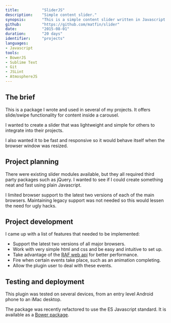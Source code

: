 ```yaml
---
title: 			"SliderJS"
description:	"Simple content slider."
synopsis:		"This is a simple content slider written in Javascript and bundled as a Bower package."
github:			"https://github.com/matfin/slider"
date:			"2015-08-01"
duration:		"20 days"
identifier:		"projects"
languages: 		
- Javascript
tools:
- BowerJS
- Sublime Text
- Git
- JSLint
- AtmosphereJS
---
```


## The brief
This is a package I wrote and used in several of my projects. It offers slide/swipe functionality for content inside a carousel.

I wanted to create a slider that was lightweight and simple for others to integrate into their projects.

I also wanted it to be fast and responsive so it would behave itself when the browser window was resized.

## Project planning
There were existing slider modules available, but they all required third party packages such as jQuery. I wanted to see if I could create something neat and fast using plain Javascript.

I limited browser support to the latest two versions of each of the main browsers. Maintaining legacy support was not needed so this would lessen the need for ugly hacks.

## Project development
I came up with a list of features that needed to be implemented:

- Support the latest two versions of all major browsers.
- Work with very simple html and css and be easy and intuitive to set up.
- Take advantage of the [RAF web api](https://developer.mozilla.org/en-US/docs/Web/API/window/requestAnimationFrame) for better performance.
- Fire when certain events take place, such as an animation completing.
- Allow the plugin user to deal with these events.

## Testing and deployment
This plugin was tested on several devices, from an entry level Android phone to an iMac desktop.

The package was recently refactored to use the ES Javascript standard. It is available as a [Bower package](https://Git.com/matfin/slider).




